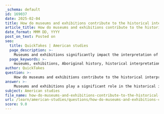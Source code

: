 ```yaml
---
_schema: default
id: 169037
date: 2025-02-04
title: How do museums and exhibitions contribute to the historical interpretation of Aboriginal history?
article_title: How do museums and exhibitions contribute to the historical interpretation of Aboriginal history?
date_format: MMM DD, YYYY
post_on_text: Posted on
seo:
  title: QuickTakes | American studies
  page_description: >-
    Museums and exhibitions significantly impact the interpretation of Aboriginal history by curating artifacts, constructing narratives, promoting public engagement, and fostering decolonization efforts, ensuring diverse Indigenous perspectives are recognized.
  page_keywords: >-
    museums, exhibitions, Aboriginal history, historical interpretation, artifacts, narratives, decolonization, public engagement, education, reconciliation
author: QuickTakes
question: >-
    How do museums and exhibitions contribute to the historical interpretation of Aboriginal history?
answer: >-
    Museums and exhibitions play a significant role in the historical interpretation of Aboriginal history by shaping narratives, providing educational resources, and fostering dialogue about Indigenous experiences and perspectives. Here are several ways in which they contribute to this interpretation:\n\n1. **Artifact Selection**: Museums curate collections that include artifacts significant to Aboriginal cultures and histories. The selection of these items is crucial as it shapes the narrative presented to the public. By highlighting specific artifacts that represent Aboriginal experiences, museums can challenge dominant historical narratives that often overlook or misrepresent Indigenous perspectives.\n\n2. **Narrative Construction**: Museums actively construct historical narratives through the way they present information. This involves framing the context of the artifacts and the stories they tell. For instance, exhibitions may focus on the impact of colonization on Aboriginal communities, thereby providing a platform for Indigenous voices and experiences that have historically been marginalized. This shift towards inclusive narratives reflects a growing recognition of the importance of Aboriginal perspectives in understanding Australian history.\n\n3. **Decolonization Efforts**: In response to the historical dominance of Western perspectives in museum practices, there is a movement towards the decolonization of museums. This involves re-evaluating historical narratives and ensuring that Indigenous voices are included in the curation process. Collaborative efforts between museums and Aboriginal communities aim to create exhibitions that accurately reflect Indigenous histories and cultural identities, thereby fostering a more nuanced understanding of the past.\n\n4. **Exhibition Design**: The design of exhibitions significantly influences how history is perceived by visitors. The arrangement of artifacts, the language used in descriptions, and the overall aesthetic can reinforce specific narratives. For example, exhibitions that thoughtfully integrate Aboriginal art and oral histories can provide a richer, more culturally embedded understanding of Aboriginal experiences, allowing visitors to engage with the material in a meaningful way.\n\n5. **Public Engagement and Education**: Museums serve as educational institutions that can promote awareness and understanding of Aboriginal histories. Through workshops, guided tours, and educational programs, museums can facilitate discussions about the complexities of colonial history, the Stolen Generations, and ongoing reconciliation efforts. This engagement is vital for fostering respect and understanding of Aboriginal cultures and histories among broader audiences.\n\n6. **Contested Spaces**: Museums often occupy contested spaces where different historical narratives intersect. By acknowledging and addressing these conflicts, museums can provide a platform for dialogue about historical injustices and the ongoing impact of colonization on Aboriginal communities. This approach not only enriches the historical interpretation but also contributes to reconciliation efforts by recognizing the need for healing and understanding.\n\nIn summary, museums and exhibitions are instrumental in shaping the historical interpretation of Aboriginal history by selecting artifacts, constructing narratives, engaging in decolonization efforts, designing impactful exhibitions, and promoting public education. These practices help to ensure that Aboriginal perspectives are acknowledged and respected, contributing to a more comprehensive understanding of Australia's complex history.
subject: American studies
file_name: how-do-museums-and-exhibitions-contribute-to-the-historical-interpretation-of-aboriginal-history.md
url: /learn/american-studies/questions/how-do-museums-and-exhibitions-contribute-to-the-historical-interpretation-of-aboriginal-history
score: 9.0
---
```


&nbsp;